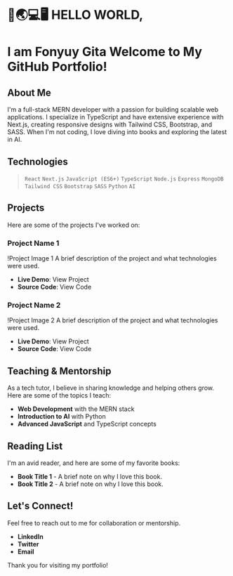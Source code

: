 # 👋🌏💻🖥 HELLO WORLD, 
# I am Fonyuy Gita Welcome to My GitHub Portfolio!

## About Me
I'm a full-stack MERN developer with a passion for building scalable web applications. I specialize in TypeScript and have extensive experience with Next.js, creating responsive designs with Tailwind CSS, Bootstrap, and SASS. When I'm not coding, I love diving into books and exploring the latest in AI.

## Technologies
> `React` `Next.js` `JavaScript (ES6+)` `TypeScript` `Node.js` `Express` `MongoDB` `Tailwind CSS` `Bootstrap` `SASS` `Python` `AI`

## Projects
Here are some of the projects I've worked on:

### **Project Name 1**
!Project Image 1 <!-- Replace # with the image URL -->
A brief description of the project and what technologies were used.
- **Live Demo**: View Project <!-- Replace # with the project live URL -->
- **Source Code**: View Code <!-- Replace # with the GitHub repository URL -->

### **Project Name 2**
!Project Image 2 <!-- Replace # with the image URL -->
A brief description of the project and what technologies were used.
- **Live Demo**: View Project <!-- Replace # with the project live URL -->
- **Source Code**: View Code <!-- Replace # with the GitHub repository URL -->


## Teaching & Mentorship
As a tech tutor, I believe in sharing knowledge and helping others grow. Here are some of the topics I teach:

- **Web Development** with the MERN stack
- **Introduction to AI** with Python
- **Advanced JavaScript** and TypeScript concepts

## Reading List
I'm an avid reader, and here are some of my favorite books:

- **Book Title 1** - A brief note on why I love this book.
- **Book Title 2** - A brief note on why I love this book.

## Let's Connect!
Feel free to reach out to me for collaboration or mentorship.

- **LinkedIn**
- **Twitter**
- **Email**

Thank you for visiting my portfolio!
